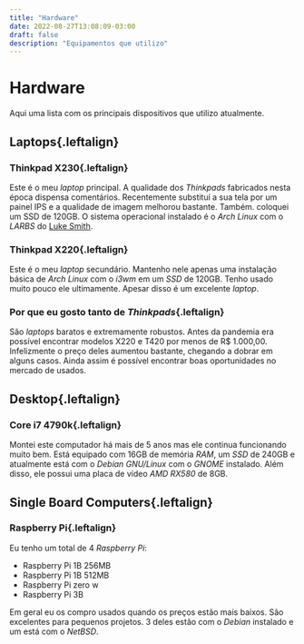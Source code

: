 ```yaml
---
title: "Hardware"
date: 2022-08-27T13:08:09-03:00
draft: false
description: "Equipamentos que utilizo"
---
```

# Hardware

Aqui uma lista com os principais dispositivos que utilizo atualmente.

## Laptops{.leftalign}

### Thinkpad X230{.leftalign}

Este é o meu *laptop* principal. A qualidade dos *Thinkpads* fabricados nesta época dispensa comentários. Recentemente substituí a sua tela por um painel IPS e a qualidade de imagem melhorou bastante. Também. coloquei um SSD de 120GB. O sistema operacional instalado é o *Arch Linux* com o *LARBS* do [Luke Smith](https://lukesmith.xyz).

### Thinkpad X220{.leftalign}

Este é o meu *laptop* secundário. Mantenho nele apenas uma instalação básica de *Arch Linux* com o *i3wm* em um *SSD* de 120GB. Tenho usado muito pouco ele ultimamente. Apesar disso é um excelente *laptop*.

### Por que eu gosto tanto de *Thinkpads*{.leftalign}

São *laptops* baratos e extremamente robustos. Antes da pandemia era possível encontrar modelos X220 e T420 por menos de R$ 1.000,00. Infelizmente o preço deles aumentou bastante, chegando a dobrar em alguns casos. Ainda assim é possível encontrar boas oportunidades no mercado de usados.

## Desktop{.leftalign}

### Core i7 4790k{.leftalign}

Montei este computador há mais de 5 anos mas ele continua funcionando muito bem. Está equipado com 16GB de memória *RAM*, um *SSD* de 240GB e atualmente está com o *Debian GNU/Linux* com o *GNOME* instalado. Além disso, ele possui uma placa de vídeo *AMD RX580* de 8GB.

## Single Board Computers{.leftalign}

### Raspberry Pi{.leftalign}

Eu tenho um total de 4 *Raspberry Pi*:

- Raspberry Pi 1B 256MB
- Raspberry Pi 1B 512MB
- Raspberry Pi zero w
- Raspberry Pi 3B

Em geral eu os compro usados quando os preços estão mais baixos. São excelentes para pequenos projetos. 3 deles estão com o *Debian* instalado e um está com o *NetBSD*.
